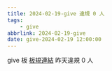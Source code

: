 ```yaml
---
title: 2024-02-19-give 違規 0 人
tags:
    - give
abbrlink: 2024-02-19-give
date: give-2024-02-19 12:00:00
---
```

give 板 [板規連結](https://www.ptt.cc/bbs/give/M.1612495900.A.C32.html)
昨天違規 0 人
